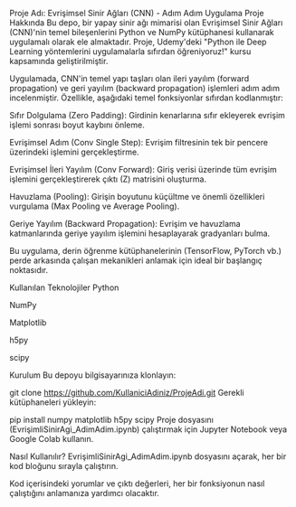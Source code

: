 Proje Adı: Evrişimsel Sinir Ağları (CNN) - Adım Adım Uygulama
Proje Hakkında
Bu depo, bir yapay sinir ağı mimarisi olan Evrişimsel Sinir Ağları (CNN)'nin temel bileşenlerini Python ve NumPy kütüphanesi kullanarak uygulamalı olarak ele almaktadır. Proje, Udemy'deki "Python ile Deep Learning yöntemlerini uygulamalarla sıfırdan öğreniyoruz!" kursu kapsamında geliştirilmiştir.

Uygulamada, CNN'in temel yapı taşları olan ileri yayılım (forward propagation) ve geri yayılım (backward propagation) işlemleri adım adım incelenmiştir. Özellikle, aşağıdaki temel fonksiyonlar sıfırdan kodlanmıştır:

Sıfır Dolgulama (Zero Padding): Girdinin kenarlarına sıfır ekleyerek evrişim işlemi sonrası boyut kaybını önleme.

Evrişimsel Adım (Conv Single Step): Evrişim filtresinin tek bir pencere üzerindeki işlemini gerçekleştirme.

Evrişimsel İleri Yayılım (Conv Forward): Giriş verisi üzerinde tüm evrişim işlemini gerçekleştirerek çıktı (Z) matrisini oluşturma.

Havuzlama (Pooling): Girişin boyutunu küçültme ve önemli özellikleri vurgulama (Max Pooling ve Average Pooling).

Geriye Yayılım (Backward Propagation): Evrişim ve havuzlama katmanlarında geriye yayılım işlemini hesaplayarak gradyanları bulma.

Bu uygulama, derin öğrenme kütüphanelerinin (TensorFlow, PyTorch vb.) perde arkasında çalışan mekanikleri anlamak için ideal bir başlangıç noktasıdır.

Kullanılan Teknolojiler
Python

NumPy

Matplotlib

h5py

scipy

Kurulum
Bu depoyu bilgisayarınıza klonlayın:

git clone https://github.com/KullaniciAdiniz/ProjeAdi.git
Gerekli kütüphaneleri yükleyin:

pip install numpy matplotlib h5py scipy
Proje dosyasını (EvrişimliSinirAgi_AdimAdim.ipynb) çalıştırmak için Jupyter Notebook veya Google Colab kullanın.

Nasıl Kullanılır?
EvrişimliSinirAgi_AdimAdim.ipynb dosyasını açarak, her bir kod bloğunu sırayla çalıştırın.

Kod içerisindeki yorumlar ve çıktı değerleri, her bir fonksiyonun nasıl çalıştığını anlamanıza yardımcı olacaktır.